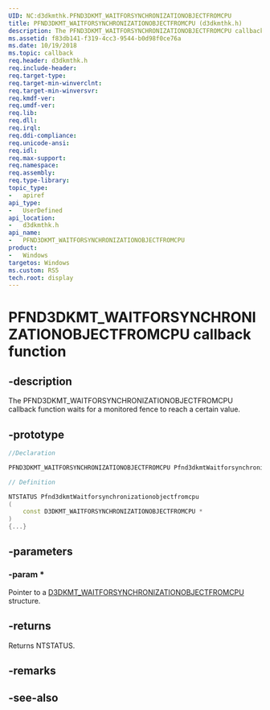 ```yaml
---
UID: NC:d3dkmthk.PFND3DKMT_WAITFORSYNCHRONIZATIONOBJECTFROMCPU
title: PFND3DKMT_WAITFORSYNCHRONIZATIONOBJECTFROMCPU (d3dkmthk.h)
description: The PFND3DKMT_WAITFORSYNCHRONIZATIONOBJECTFROMCPU callback function waits for a monitored fence to reach a certain value.
ms.assetid: f83db141-f319-4cc3-9544-b0d98f0ce76a
ms.date: 10/19/2018
ms.topic: callback
req.header: d3dkmthk.h
req.include-header:
req.target-type:
req.target-min-winverclnt:
req.target-min-winversvr:
req.kmdf-ver:
req.umdf-ver:
req.lib:
req.dll:
req.irql: 
req.ddi-compliance:
req.unicode-ansi:
req.idl:
req.max-support:
req.namespace:
req.assembly:
req.type-library: 
topic_type: 
-	apiref
api_type: 
-	UserDefined
api_location: 
-	d3dkmthk.h
api_name: 
-	PFND3DKMT_WAITFORSYNCHRONIZATIONOBJECTFROMCPU
product:
-	Windows
targetos: Windows
ms.custom: RS5
tech.root: display
---
```


# PFND3DKMT_WAITFORSYNCHRONIZATIONOBJECTFROMCPU callback function

## -description

The PFND3DKMT_WAITFORSYNCHRONIZATIONOBJECTFROMCPU callback function waits for a monitored fence to reach a certain value. 

## -prototype

```cpp
//Declaration

PFND3DKMT_WAITFORSYNCHRONIZATIONOBJECTFROMCPU Pfnd3dkmtWaitforsynchronizationobjectfromcpu; 

// Definition

NTSTATUS Pfnd3dkmtWaitforsynchronizationobjectfromcpu 
(
	const D3DKMT_WAITFORSYNCHRONIZATIONOBJECTFROMCPU *
)
{...}

```

## -parameters

### -param * 

Pointer to a [D3DKMT_WAITFORSYNCHRONIZATIONOBJECTFROMCPU](ns-d3dkmthk-_d3dkmt_waitforsynchronizationobjectfromcpu.md) structure.

## -returns

Returns NTSTATUS.


## -remarks




## -see-also

